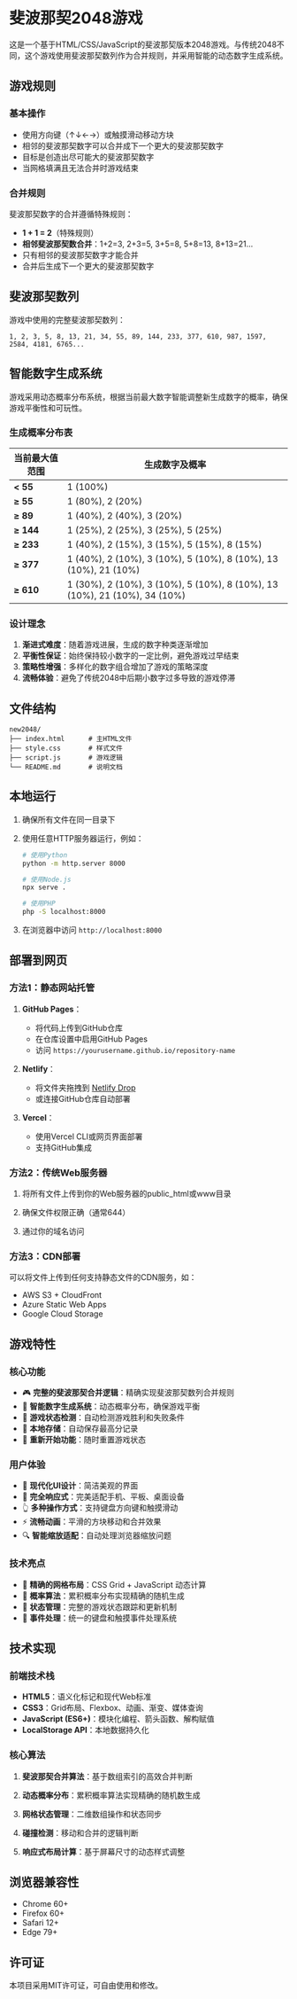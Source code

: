 # 斐波那契2048游戏

这是一个基于HTML/CSS/JavaScript的斐波那契版本2048游戏。与传统2048不同，这个游戏使用斐波那契数列作为合并规则，并采用智能的动态数字生成系统。

## 游戏规则

### 基本操作

- 使用方向键（↑↓←→）或触摸滑动移动方块
- 相邻的斐波那契数字可以合并成下一个更大的斐波那契数字
- 目标是创造出尽可能大的斐波那契数字
- 当网格填满且无法合并时游戏结束

### 合并规则

斐波那契数字的合并遵循特殊规则：

- **1 + 1 = 2**（特殊规则）
- **相邻斐波那契数合并**：1+2=3, 2+3=5, 3+5=8, 5+8=13, 8+13=21...
- 只有相邻的斐波那契数字才能合并
- 合并后生成下一个更大的斐波那契数字

## 斐波那契数列

游戏中使用的完整斐波那契数列：

```text
1, 2, 3, 5, 8, 13, 21, 34, 55, 89, 144, 233, 377, 610, 987, 1597, 2584, 4181, 6765...
```

## 智能数字生成系统

游戏采用动态概率分布系统，根据当前最大数字智能调整新生成数字的概率，确保游戏平衡性和可玩性。

### 生成概率分布表

| 当前最大值范围 | 生成数字及概率 |
|---------------|----------------|
| **< 55** | 1 (100%) |
| **≥ 55** | 1 (80%), 2 (20%) |
| **≥ 89** | 1 (40%), 2 (40%), 3 (20%) |
| **≥ 144** | 1 (25%), 2 (25%), 3 (25%), 5 (25%) |
| **≥ 233** | 1 (40%), 2 (15%), 3 (15%), 5 (15%), 8 (15%) |
| **≥ 377** | 1 (40%), 2 (10%), 3 (10%), 5 (10%), 8 (10%), 13 (10%), 21 (10%) |
| **≥ 610** | 1 (30%), 2 (10%), 3 (10%), 5 (10%), 8 (10%), 13 (10%), 21 (10%), 34 (10%) |

### 设计理念

1. **渐进式难度**：随着游戏进展，生成的数字种类逐渐增加
2. **平衡性保证**：始终保持较小数字的一定比例，避免游戏过早结束
3. **策略性增强**：多样化的数字组合增加了游戏的策略深度
4. **流畅体验**：避免了传统2048中后期小数字过多导致的游戏停滞

## 文件结构

```text
new2048/
├── index.html      # 主HTML文件
├── style.css       # 样式文件
├── script.js       # 游戏逻辑
└── README.md       # 说明文档
```

## 本地运行

1. 确保所有文件在同一目录下

2. 使用任意HTTP服务器运行，例如：

   ```bash
   # 使用Python
   python -m http.server 8000
   
   # 使用Node.js
   npx serve .
   
   # 使用PHP
   php -S localhost:8000
   ```

3. 在浏览器中访问 `http://localhost:8000`

## 部署到网页

### 方法1：静态网站托管

1. **GitHub Pages**：
   - 将代码上传到GitHub仓库
   - 在仓库设置中启用GitHub Pages
   - 访问 `https://yourusername.github.io/repository-name`

2. **Netlify**：
   - 将文件夹拖拽到 [Netlify Drop](https://app.netlify.com/drop)
   - 或连接GitHub仓库自动部署

3. **Vercel**：
   - 使用Vercel CLI或网页界面部署
   - 支持GitHub集成

### 方法2：传统Web服务器

1. 将所有文件上传到你的Web服务器的public_html或www目录

2. 确保文件权限正确（通常644）

3. 通过你的域名访问

### 方法3：CDN部署

可以将文件上传到任何支持静态文件的CDN服务，如：

- AWS S3 + CloudFront
- Azure Static Web Apps
- Google Cloud Storage

## 游戏特性

### 核心功能

- 🎮 **完整的斐波那契合并逻辑**：精确实现斐波那契数列合并规则
- 🧠 **智能数字生成系统**：动态概率分布，确保游戏平衡
- 🎯 **游戏状态检测**：自动检测游戏胜利和失败条件
- 💾 **本地存储**：自动保存最高分记录
- 🔄 **重新开始功能**：随时重置游戏状态

### 用户体验

- 🎨 **现代化UI设计**：简洁美观的界面
- 📱 **完全响应式**：完美适配手机、平板、桌面设备
- 👆 **多种操作方式**：支持键盘方向键和触摸滑动
- ⚡ **流畅动画**：平滑的方块移动和合并效果
- 🔍 **智能缩放适配**：自动处理浏览器缩放问题

### 技术亮点

- 📐 **精确的网格布局**：CSS Grid + JavaScript 动态计算
- 🎲 **概率算法**：累积概率分布实现精确的随机生成
- 🔄 **状态管理**：完整的游戏状态跟踪和更新机制
- 🎪 **事件处理**：统一的键盘和触摸事件处理系统

## 技术实现

### 前端技术栈

- **HTML5**：语义化标记和现代Web标准
- **CSS3**：Grid布局、Flexbox、动画、渐变、媒体查询
- **JavaScript (ES6+)**：模块化编程、箭头函数、解构赋值
- **LocalStorage API**：本地数据持久化

### 核心算法

1. **斐波那契合并算法**：基于数组索引的高效合并判断

2. **动态概率分布**：累积概率算法实现精确的随机数生成

3. **网格状态管理**：二维数组操作和状态同步

4. **碰撞检测**：移动和合并的逻辑判断

5. **响应式布局计算**：基于屏幕尺寸的动态样式调整

## 浏览器兼容性

- Chrome 60+
- Firefox 60+
- Safari 12+
- Edge 79+

## 许可证

本项目采用MIT许可证，可自由使用和修改。